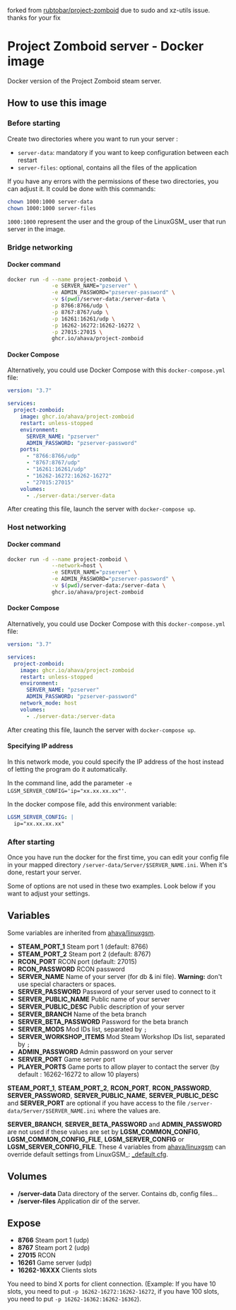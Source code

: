
forked from [rubtobar/project-zomboid](https://github.com/rubtobar/project-zomboid) due to sudo and xz-utils issue. thanks for your fix

# Project Zomboid server - Docker image

Docker version of the Project Zomboid steam server.

## How to use this image

### Before starting

Create two directories where you want to run your server :

- `server-data`: mandatory if you want to keep configuration between each restart
- `server-files`: optional, contains all the files of the application

If you have any errors with the permissions of these two directories, you can adjust it. It could be done with this commands:

```bash
chown 1000:1000 server-data
chown 1000:1000 server-files
```

`1000:1000` represent the user and the group of the LinuxGSM\_ user that run server in the image.

### Bridge networking

#### Docker command

```bash
docker run -d --name project-zomboid \
              -e SERVER_NAME="pzserver" \
              -e ADMIN_PASSWORD="pzserver-password" \
              -v $(pwd)/server-data:/server-data \
              -p 8766:8766/udp \
              -p 8767:8767/udp \
              -p 16261:16261/udp \
              -p 16262-16272:16262-16272 \
              -p 27015:27015 \
              ghcr.io/ahava/project-zomboid
```

#### Docker Compose

Alternatively, you could use Docker Compose with this `docker-compose.yml` file:

```yaml
version: "3.7"

services:
  project-zomboid:
    image: ghcr.io/ahava/project-zomboid
    restart: unless-stopped
    environment:
      SERVER_NAME: "pzserver"
      ADMIN_PASSWORD: "pzserver-password"
    ports:
      - "8766:8766/udp"
      - "8767:8767/udp"
      - "16261:16261/udp"
      - "16262-16272:16262-16272"
      - "27015:27015"
    volumes:
      - ./server-data:/server-data
```

After creating this file, launch the server with `docker-compose up`.

### Host networking

#### Docker command

```bash
docker run -d --name project-zomboid \
              --network=host \
              -e SERVER_NAME="pzserver" \
              -e ADMIN_PASSWORD="pzserver-password" \
              -v $(pwd)/server-data:/server-data \
              ghcr.io/ahava/project-zomboid
```

#### Docker Compose

Alternatively, you could use Docker Compose with this `docker-compose.yml` file:

```yaml
version: "3.7"

services:
  project-zomboid:
    image: ghcr.io/ahava/project-zomboid
    restart: unless-stopped
    environment:
      SERVER_NAME: "pzserver"
      ADMIN_PASSWORD: "pzserver-password"
    network_mode: host
    volumes:
      - ./server-data:/server-data
```

After creating this file, launch the server with `docker-compose up`.

#### Specifying IP address

In this network mode, you could specify the IP address of the host instead of letting the program do it automatically.

In the command line, add the parameter `-e LGSM_SERVER_CONFIG='ip="xx.xx.xx.xx"'`.

In the docker compose file, add this environment variable:

```yaml
LGSM_SERVER_CONFIG: |
  ip="xx.xx.xx.xx"
```

### After starting

Once you have run the docker for the first time, you can edit your config file in your mapped directory `/server-data/Server/$SERVER_NAME.ini`. When it's done, restart your server.

Some of options are not used in these two examples. Look below if you want to adjust your settings.

## Variables

Some variables are inherited from [ahava/linuxgsm](https://github.com/ahava/linuxgsm#variables).

- **STEAM_PORT_1** Steam port 1 (default: 8766)
- **STEAM_PORT_2** Steam port 2 (default: 8767)
- **RCON_PORT** RCON port (default: 27015)
- **RCON_PASSWORD** RCON password
- **SERVER_NAME** Name of your server (for db & ini file). **Warning:** don't use special characters or spaces.
- **SERVER_PASSWORD** Password of your server used to connect to it
- **SERVER_PUBLIC_NAME** Public name of your server
- **SERVER_PUBLIC_DESC** Public description of your server
- **SERVER_BRANCH** Name of the beta branch
- **SERVER_BETA_PASSWORD** Password for the beta branch
- **SERVER_MODS** Mod IDs list, separated by `;`
- **SERVER_WORKSHOP_ITEMS** Mod Steam Workshop IDs list, separated by `;`
- **ADMIN_PASSWORD** Admin password on your server
- **SERVER_PORT** Game server port
- **PLAYER_PORTS** Game ports to allow player to contact the server (by default : 16262-16272 to allow 10 players)

**STEAM_PORT_1**, **STEAM_PORT_2**, **RCON_PORT**, **RCON_PASSWORD**, **SERVER_PASSWORD**, **SERVER_PUBLIC_NAME**, **SERVER_PUBLIC_DESC** and **SERVER_PORT** are optional if you have access to the file `/server-data/Server/$SERVER_NAME.ini` where the values are.

**SERVER_BRANCH**, **SERVER_BETA_PASSWORD** and **ADMIN_PASSWORD** are not used if these values are set by **LGSM_COMMON_CONFIG**, **LGSM_COMMON_CONFIG_FILE**, **LGSM_SERVER_CONFIG** or **LGSM_SERVER_CONFIG_FILE**. These 4 variables from [ahava/linuxgsm](https://github.com/ahava/linuxgsm#variables) can override default settings from LinuxGSM\_: [\_default.cfg](https://github.com/GameServerManagers/LinuxGSM/blob/master/lgsm/config-default/config-lgsm/pzserver/_default.cfg).

## Volumes

- **/server-data** Data directory of the server. Contains db, config files...
- **/server-files** Application dir of the server.

## Expose

- **8766** Steam port 1 (udp)
- **8767** Steam port 2 (udp)
- **27015** RCON
- **16261** Game server (udp)
- **16262-16XXX** Clients slots

You need to bind X ports for client connection. (Example: If you have 10 slots, you need to put `-p 16262-16272:16262-16272`, if you have 100 slots, you need to put `-p 16262-16362:16262-16362`).
